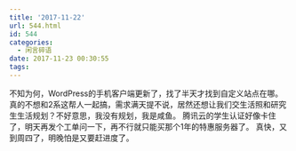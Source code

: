 ```yaml
---
title: '2017-11-22'
url: 544.html
id: 544
categories:
  - 闲言碎语
date: 2017-11-23 00:30:55
tags:
---
```


不知为何，WordPress的手机客户端更新了，找了半天才找到自定义站点在哪。 真的不想和2系这帮人一起搞，需求满天提不说，居然还想让我们交生活照和研究生生活规划？不好意思，我没有规划，我是咸鱼。 腾讯云的学生认证好像卡住了，明天再发个工单问一下，再不行就只能买那个1年的特惠服务器了。 真快，又到周四了，明晚怕是又要赶进度了。